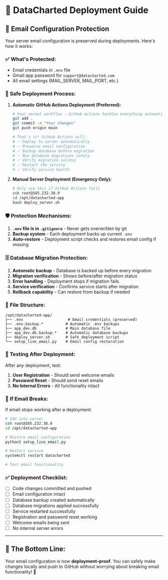 # 🚀 DataCharted Deployment Guide

## 📧 **Email Configuration Protection**

Your server email configuration is preserved during deployments. Here's how it works:

### ✅ **What's Protected:**
- Email credentials in `.env` file
- Gmail app password for `support@datacharted.com`
- All email settings (MAIL_SERVER, MAIL_PORT, etc.)

### 🔧 **Safe Deployment Process:**

1. **Automatic GitHub Actions Deployment (Preferred):**
   ```bash
   # Your normal workflow - GitHub Actions handles everything automatically!
   git add .
   git commit -m "Your changes"
   git push origin main
   
   # That's it! GitHub Actions will:
   # ✅ Deploy to server automatically
   # ✅ Preserve email configuration  
   # ✅ Backup database before migration
   # ✅ Run database migrations safely
   # ✅ Verify migration success
   # ✅ Restart the service
   # ✅ Verify service health
   ```

2. **Manual Server Deployment (Emergency Only):**
   ```bash
   # Only use this if GitHub Actions fails
   ssh root@165.232.38.9
   cd /opt/datacharted-app
   bash deploy_server.sh
   ```

### 🛡️ **Protection Mechanisms:**

1. **`.env` file is in `.gitignore`** - Never gets overwritten by git
2. **Backup system** - Each deployment backs up current `.env`
3. **Auto-restore** - Deployment script checks and restores email config if missing

### 🗄️ **Database Migration Protection:**

1. **Automatic backup** - Database is backed up before every migration
2. **Migration verification** - Shows before/after migration status  
3. **Error handling** - Deployment stops if migration fails
4. **Service verification** - Confirms service starts after migration
5. **Rollback capability** - Can restore from backup if needed

### 📁 **File Structure:**
```
/opt/datacharted-app/
├── .env                    # Email credentials (preserved)
├── .env.backup.*          # Automatic .env backups
├── app_dev.db             # Main database file
├── app_dev.db.backup.*    # Automatic database backups
├── deploy_server.sh       # Safe deployment script
└── setup_live_email.py    # Email config restoration
```

### 🧪 **Testing After Deployment:**

After any deployment, test:
1. **User Registration** - Should send welcome emails
2. **Password Reset** - Should send reset emails
3. **No Internal Errors** - All functionality intact

### 🚨 **If Email Breaks:**

If email stops working after a deployment:
```bash
# SSH into server
ssh root@165.232.38.9
cd /opt/datacharted-app

# Restore email configuration
python3 setup_live_email.py

# Restart service
systemctl restart datacharted

# Test email functionality
```

### ✅ **Deployment Checklist:**

- [ ] Code changes committed and pushed
- [ ] Email configuration intact
- [ ] Database backup created automatically
- [ ] Database migrations applied successfully
- [ ] Service restarted successfully
- [ ] Registration and password reset working
- [ ] Welcome emails being sent
- [ ] No internal server errors

---

## 🎯 **The Bottom Line:**

Your email configuration is now **deployment-proof**. You can safely make changes locally and push to GitHub without worrying about breaking email functionality! 🎉
